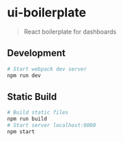 # ui-boilerplate

> React boilerplate for dashboards

## Development

``` bash
# Start webpack dev server
npm run dev
```
## Static Build

``` bash
# Build static files
npm run build
# Start server localhost:8080
npm start
```
